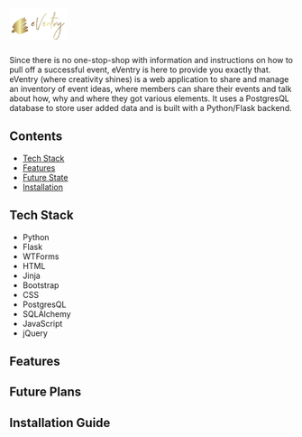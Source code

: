 # <img src="https://github.com/munazzahkhan/hb-project-eVentry/blob/master/static/images/logo/logo_gold.png" width="20%">
Since there is no one-stop-shop with information and instructions on how to pull off a successful event, eVentry is here to provide you exactly that. eVentry (where creativity shines) is a web application to share and manage an inventory of event ideas, where members can share their events and talk about how, why and where they got various elements. It uses a PostgresQL database to store user added data and is built with a Python/Flask backend.

## Contents
* [Tech Stack](#tech-stack)
* [Features](#features)
* [Future State](#future)
* [Installation](#installation)

## <a name="tech-stack"></a>Tech Stack
* Python
* Flask
* WTForms
* HTML
* Jinja
* Bootstrap
* CSS
* PostgresQL
* SQLAlchemy
* JavaScript
* jQuery

## <a name="features"></a>Features

## <a name="future"></a>Future Plans

## <a name="installation"></a>Installation Guide
